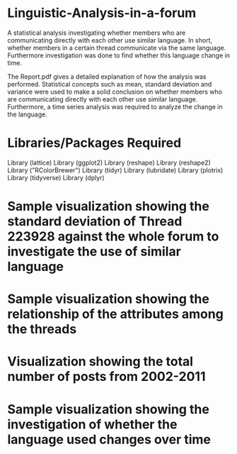 # Linguistic-Analysis-in-a-forum
A statistical analysis investigating whether members who are communicating directly with each other use similar language. In short, whether members in a certain thread communicate via the same language. Furthermore investigation was done to find whether this language change in time.

The Report.pdf gives a detailed explanation of how the analysis was performed. Statistical concepts such as mean, standard deviation and variance were used to make a solid conclusion on whether members who are communicating directly with each other use similar language. Furthermore, a time series analysis was required to analyze the change in the language.

# Libraries/Packages Required
Library (lattice)
Library (ggplot2)
Library (reshape)
Library (reshape2)
Library ("RColorBrewer")
Library (tidyr)
Library (lubridate)
Library (plotrix)
Library (tidyverse)
Library (dplyr)

# Sample visualization showing the standard deviation of Thread 223928 against the whole forum to investigate the use of similar language


# Sample visualization showing the relationship of the attributes among the threads

# Visualization showing the total number of posts from 2002-2011

# Sample visualization showing the investigation of whether the language used changes over time
 
